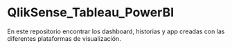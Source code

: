 # QlikSense_Tableau_PowerBI
En este repositorio encontrar los dashboard, historias y app creadas con las diferentes plataformas de visualización.
